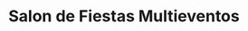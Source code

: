 ---
title: "Salon de Fiestas Multieventos"
url: /ciudad-autonoma-de-buenos-aires/salon-de-fiestas-multieventos/
shop: Allgemein
---